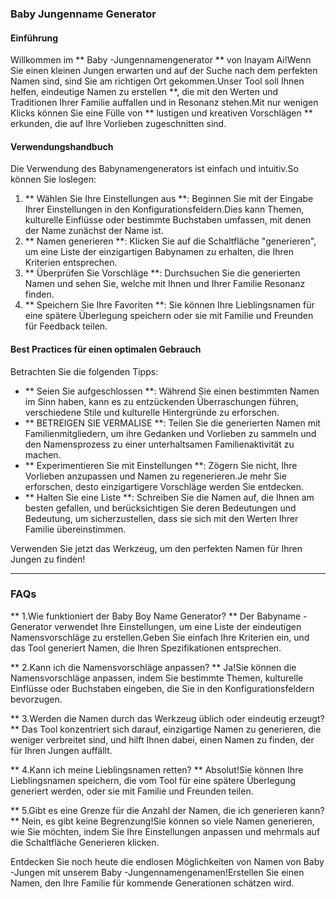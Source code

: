 ### Baby Jungenname Generator

#### Einführung
Willkommen im ** Baby -Jungennamengenerator ** von Inayam Ai!Wenn Sie einen kleinen Jungen erwarten und auf der Suche nach dem perfekten Namen sind, sind Sie am richtigen Ort gekommen.Unser Tool soll Ihnen helfen, eindeutige Namen zu erstellen **, die mit den Werten und Traditionen Ihrer Familie auffallen und in Resonanz stehen.Mit nur wenigen Klicks können Sie eine Fülle von ** lustigen und kreativen Vorschlägen ** erkunden, die auf Ihre Vorlieben zugeschnitten sind.

#### Verwendungshandbuch
Die Verwendung des Babynamengenerators ist einfach und intuitiv.So können Sie loslegen:

1. ** Wählen Sie Ihre Einstellungen aus **: Beginnen Sie mit der Eingabe Ihrer Einstellungen in den Konfigurationsfeldern.Dies kann Themen, kulturelle Einflüsse oder bestimmte Buchstaben umfassen, mit denen der Name zunächst der Name ist.
2. ** Namen generieren **: Klicken Sie auf die Schaltfläche "generieren", um eine Liste der einzigartigen Babynamen zu erhalten, die Ihren Kriterien entsprechen.
3. ** Überprüfen Sie Vorschläge **: Durchsuchen Sie die generierten Namen und sehen Sie, welche mit Ihnen und Ihrer Familie Resonanz finden.
4. ** Speichern Sie Ihre Favoriten **: Sie können Ihre Lieblingsnamen für eine spätere Überlegung speichern oder sie mit Familie und Freunden für Feedback teilen.

#### Best Practices für einen optimalen Gebrauch
Betrachten Sie die folgenden Tipps:

- ** Seien Sie aufgeschlossen **: Während Sie einen bestimmten Namen im Sinn haben, kann es zu entzückenden Überraschungen führen, verschiedene Stile und kulturelle Hintergründe zu erforschen.
- ** BETREIGEN SIE VERMALISE **: Teilen Sie die generierten Namen mit Familienmitgliedern, um ihre Gedanken und Vorlieben zu sammeln und den Namensprozess zu einer unterhaltsamen Familienaktivität zu machen.
- ** Experimentieren Sie mit Einstellungen **: Zögern Sie nicht, Ihre Vorlieben anzupassen und Namen zu regenerieren.Je mehr Sie erforschen, desto einzigartigere Vorschläge werden Sie entdecken.
- ** Halten Sie eine Liste **: Schreiben Sie die Namen auf, die Ihnen am besten gefallen, und berücksichtigen Sie deren Bedeutungen und Bedeutung, um sicherzustellen, dass sie sich mit den Werten Ihrer Familie übereinstimmen.

Verwenden Sie jetzt das Werkzeug, um den perfekten Namen für Ihren Jungen zu finden!

---

### FAQs

** 1.Wie funktioniert der Baby Boy Name Generator? **
Der Babyname -Generator verwendet Ihre Einstellungen, um eine Liste der eindeutigen Namensvorschläge zu erstellen.Geben Sie einfach Ihre Kriterien ein, und das Tool generiert Namen, die Ihren Spezifikationen entsprechen.

** 2.Kann ich die Namensvorschläge anpassen? **
Ja!Sie können die Namensvorschläge anpassen, indem Sie bestimmte Themen, kulturelle Einflüsse oder Buchstaben eingeben, die Sie in den Konfigurationsfeldern bevorzugen.

** 3.Werden die Namen durch das Werkzeug üblich oder eindeutig erzeugt? **
Das Tool konzentriert sich darauf, einzigartige Namen zu generieren, die weniger verbreitet sind, und hilft Ihnen dabei, einen Namen zu finden, der für Ihren Jungen auffällt.

** 4.Kann ich meine Lieblingsnamen retten? **
Absolut!Sie können Ihre Lieblingsnamen speichern, die vom Tool für eine spätere Überlegung generiert werden, oder sie mit Familie und Freunden teilen.

** 5.Gibt es eine Grenze für die Anzahl der Namen, die ich generieren kann? **
Nein, es gibt keine Begrenzung!Sie können so viele Namen generieren, wie Sie möchten, indem Sie Ihre Einstellungen anpassen und mehrmals auf die Schaltfläche Generieren klicken.

Entdecken Sie noch heute die endlosen Möglichkeiten von Namen von Baby -Jungen mit unserem Baby -Jungennamengenamen!Erstellen Sie einen Namen, den Ihre Familie für kommende Generationen schätzen wird.